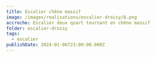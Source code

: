 ```yaml
---
title: Escalier chêne massif
image: /images/realisations/escalier-droisy/6.png
accroche: Escalier deux quart tournant en chêne massif
folder: escalier-droisy
tags:
  - escalier
publishDate: 2024-01-06T23:00:00.000Z
---
```


